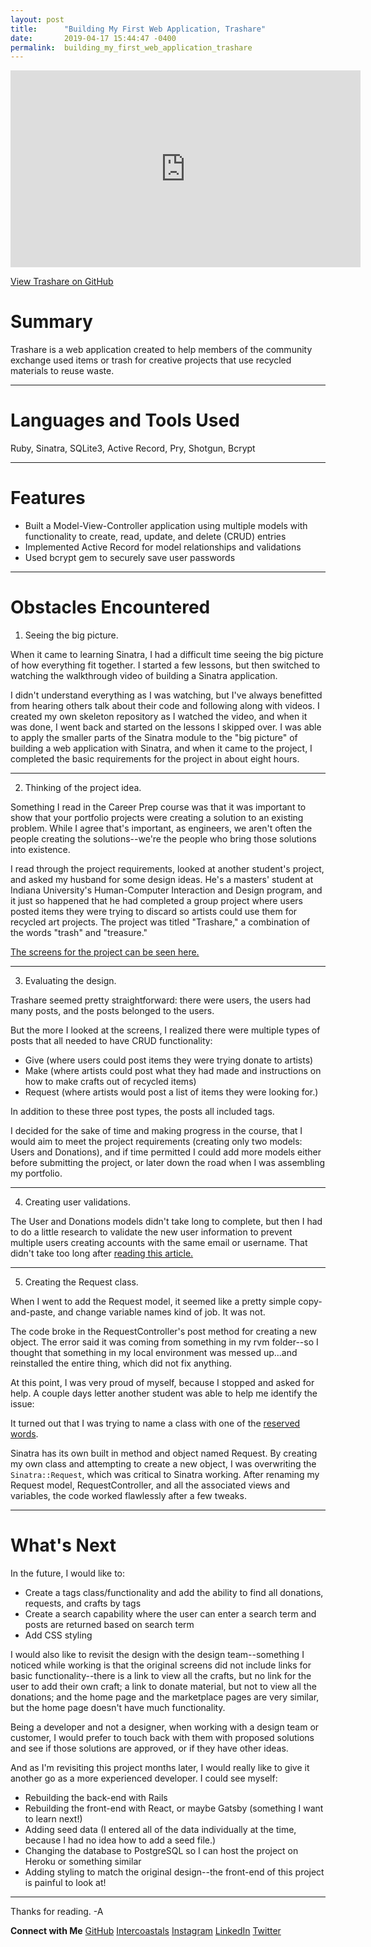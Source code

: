 ```yaml
---
layout: post
title:      "Building My First Web Application, Trashare"
date:       2019-04-17 15:44:47 -0400
permalink:  building_my_first_web_application_trashare
---
```



<iframe width="560" height="315" src="https://www.youtube.com/embed/r0dmbmWLs6U" frameborder="0" allow="accelerometer; autoplay; encrypted-media; gyroscope; picture-in-picture" allowfullscreen></iframe>

[View Trashare on GitHub](https://github.com/helloamandamurphy/trashare)

# Summary
Trashare is a web application created to help members of the community exchange used items or trash for creative projects that use recycled materials to reuse waste.

***

# Languages and Tools Used
Ruby, Sinatra, SQLite3, Active Record, Pry, Shotgun, Bcrypt

***

# Features
* Built a Model-View-Controller application using multiple models with functionality to create, read, update, and delete (CRUD) entries
* Implemented Active Record for model relationships and validations
* Used bcrypt gem to securely save user passwords

***

# Obstacles Encountered

1) Seeing the big picture. 

When it came to learning Sinatra, I had a difficult time seeing the big picture of how everything fit together. I started a few lessons, but then switched to watching the walkthrough video of building a Sinatra application.

I didn't understand everything as I was watching, but I've always benefitted from hearing others talk about their code and following along with videos. I created my own skeleton repository as I watched the video, and when it was done, I went back and started on the lessons I skipped over. I was able to apply the smaller parts of the Sinatra module to the "big picture" of building a web application with Sinatra, and when it came to the project, I completed the basic requirements for the project in about eight hours.

***

2) Thinking of the project idea. 

Something I read in the Career Prep course was that it was important to show that your portfolio projects were creating a solution to an existing problem. While I agree that's important, as engineers, we aren't often the people creating the solutions--we're the people who bring those solutions into existence.

I read through the project requirements, looked at another student's project, and asked my husband for some design ideas. He's a masters' student at Indiana University's Human-Computer Interaction and Design program, and it just so happened that he had completed a group project where users posted items they were trying to discard so artists could use them for recycled art projects. The project was titled "Trashare," a combination of the words "trash" and "treasure."

[The screens for the project can be seen here.](https://projects.invisionapp.com/share/M4QSTUXY2HC#/screens)

***

3) Evaluating the design. 

Trashare seemed pretty straightforward: there were users, the users had many posts, and the posts belonged to the users.

But the more I looked at the screens, I realized there were multiple types of posts that all needed to have CRUD functionality: 
* Give (where users could post items they were trying donate to artists)
* Make (where artists could post what they had made and instructions on how to make crafts out of recycled items)
* Request (where artists would post a list of items they were looking for.) 

In addition to these three post types, the posts all included tags.

I decided for the sake of time and making progress in the course, that I would aim to meet the project requirements (creating only two models: Users and Donations), and if time permitted I could add more models either before submitting the project, or later down the road when I was assembling my portfolio.

***

4) Creating user validations.

The User and Donations models didn't take long to complete, but then I had to do a little research to validate the new user information to prevent multiple users creating accounts with the same email or username. That didn't take too long after [reading this article.](https://guides.rubyonrails.org/active_record_validations.html)

***

5) Creating the Request class.

When I went to add the Request model, it seemed like a pretty simple copy-and-paste, and change variable names kind of job. It was not. 

The code broke in the RequestController's post method for creating a new object. The error said it was coming from something in my rvm folder--so I thought that something in my local environment was messed up...and reinstalled the entire thing, which did not fix anything.

At this point, I was very proud of myself, because I stopped and asked for help. A couple days letter another student was able to help me identify the issue:

It turned out that I was trying to name a class with one of the [reserved words](http://reservedwords.herokuapp.com/words).

Sinatra has its own built in method and object named Request. By creating my own class and attempting to create a new object, I was overwriting the `Sinatra::Request`, which was critical to Sinatra working. After renaming my Request model, RequestController, and all the associated views and variables, the code worked flawlessly after a few tweaks.

***

# What's Next
In the future, I would like to:
* Create a tags class/functionality and add the ability to find all donations, requests, and crafts by tags
* Create a search capability where the user can enter a search term and posts are returned based on search term
* Add CSS styling

I would also like to revisit the design with the design team--something I noticed while working is that the original screens did not include links for basic functionality--there is a link to view all the crafts, but no link for the user to add their own craft; a link to donate material, but not to view all the donations; and the home page and the marketplace pages are very similar, but the home page doesn't have much functionality.

Being a developer and not a designer, when working with a design team or customer, I would prefer to touch back with them with proposed solutions and see if those solutions are approved, or if they have other ideas.

And as I'm revisiting this project months later, I would really like to give it another go as a more experienced developer. I could see myself:
* Rebuilding the back-end with Rails
* Rebuilding the front-end with React, or maybe Gatsby (something I want to learn next!)
* Adding seed data (I entered all of the data individually at the time, because I had no idea how to add a seed file.)
* Changing the database to PostgreSQL so I can host the project on Heroku or something similar
* Adding styling to match the original design--the front-end of this project is painful to look at!

***

Thanks for reading.
-A

**Connect with Me**
[GitHub](https://github.com/helloamandamurphy)
[Intercoastals](https://theintercoastals.com/)
[Instagram](https://www.instagram.com/intercoastals/)
[LinkedIn](https://www.linkedin.com/in/helloamandamurphy)
[Twitter](https://twitter.com/babiescatscode)

